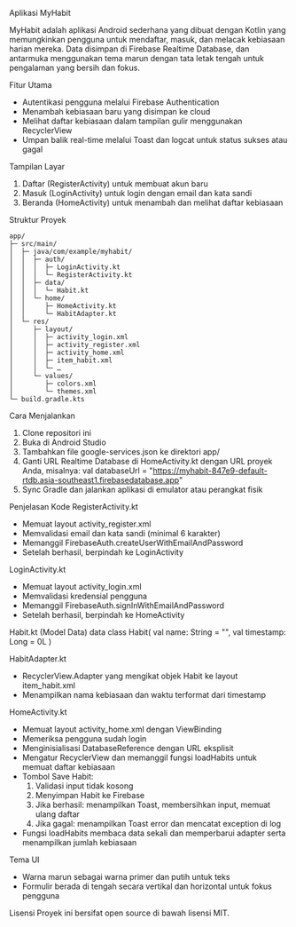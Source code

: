 Aplikasi MyHabit

MyHabit adalah aplikasi Android sederhana yang dibuat dengan Kotlin yang memungkinkan pengguna untuk mendaftar, masuk, dan melacak kebiasaan harian mereka. Data disimpan di Firebase Realtime Database, dan antarmuka menggunakan tema marun dengan tata letak tengah untuk pengalaman yang bersih dan fokus.

Fitur Utama
- Autentikasi pengguna melalui Firebase Authentication
- Menambah kebiasaan baru yang disimpan ke cloud
- Melihat daftar kebiasaan dalam tampilan gulir menggunakan RecyclerView
- Umpan balik real-time melalui Toast dan logcat untuk status sukses atau gagal

Tampilan Layar
1. Daftar (RegisterActivity) untuk membuat akun baru
2. Masuk (LoginActivity) untuk login dengan email dan kata sandi
3. Beranda (HomeActivity) untuk menambah dan melihat daftar kebiasaan

Struktur Proyek
```
app/
├─ src/main/
│  ├─ java/com/example/myhabit/
│  │  ├─ auth/
│  │  │  ├─ LoginActivity.kt
│  │  │  └─ RegisterActivity.kt
│  │  ├─ data/
│  │  │  └─ Habit.kt
│  │  └─ home/
│  │     ├─ HomeActivity.kt
│  │     └─ HabitAdapter.kt
│  └─ res/
│     ├─ layout/
│     │  ├─ activity_login.xml
│     │  ├─ activity_register.xml
│     │  ├─ activity_home.xml
│     │  ├─ item_habit.xml
│     │  └─ …
│     └─ values/
│        ├─ colors.xml
│        └─ themes.xml
└─ build.gradle.kts
```

Cara Menjalankan
1. Clone repositori ini
2. Buka di Android Studio
3. Tambahkan file google-services.json ke direktori app/
4. Ganti URL Realtime Database di HomeActivity.kt dengan URL proyek Anda, misalnya:
   val databaseUrl = "https://myhabit-847e9-default-rtdb.asia-southeast1.firebasedatabase.app"
5. Sync Gradle dan jalankan aplikasi di emulator atau perangkat fisik

Penjelasan Kode
RegisterActivity.kt
- Memuat layout activity_register.xml
- Memvalidasi email dan kata sandi (minimal 6 karakter)
- Memanggil FirebaseAuth.createUserWithEmailAndPassword
- Setelah berhasil, berpindah ke LoginActivity

LoginActivity.kt
- Memuat layout activity_login.xml
- Memvalidasi kredensial pengguna
- Memanggil FirebaseAuth.signInWithEmailAndPassword
- Setelah berhasil, berpindah ke HomeActivity

Habit.kt (Model Data)
data class Habit(
    val name: String = "",
    val timestamp: Long = 0L
)

HabitAdapter.kt
- RecyclerView.Adapter yang mengikat objek Habit ke layout item_habit.xml
- Menampilkan nama kebiasaan dan waktu terformat dari timestamp

HomeActivity.kt
- Memuat layout activity_home.xml dengan ViewBinding
- Memeriksa pengguna sudah login
- Menginisialisasi DatabaseReference dengan URL eksplisit
- Mengatur RecyclerView dan memanggil fungsi loadHabits untuk memuat daftar kebiasaan
- Tombol Save Habit:
  1. Validasi input tidak kosong
  2. Menyimpan Habit ke Firebase
  3. Jika berhasil: menampilkan Toast, membersihkan input, memuat ulang daftar
  4. Jika gagal: menampilkan Toast error dan mencatat exception di log
- Fungsi loadHabits membaca data sekali dan memperbarui adapter serta menampilkan jumlah kebiasaan

Tema UI
- Warna marun sebagai warna primer dan putih untuk teks
- Formulir berada di tengah secara vertikal dan horizontal untuk fokus pengguna

Lisensi
Proyek ini bersifat open source di bawah lisensi MIT.
